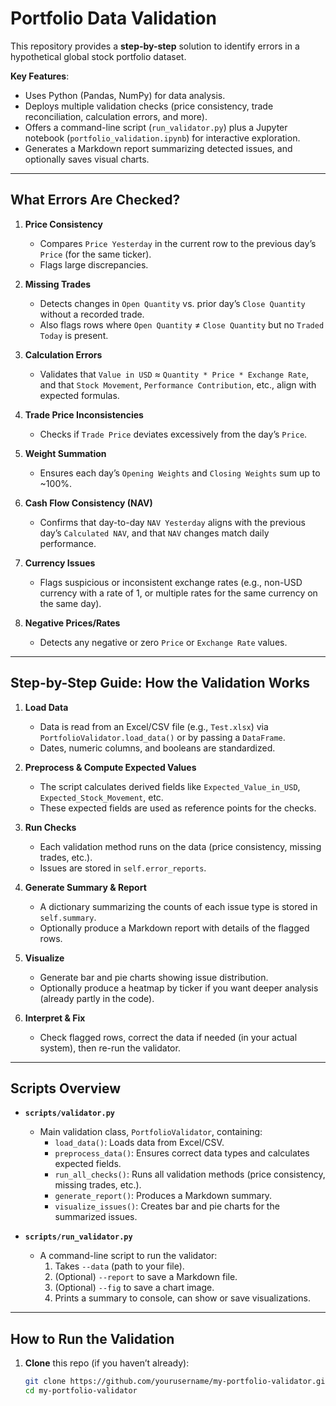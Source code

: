 # Portfolio Data Validation

This repository provides a **step-by-step** solution to identify errors in a hypothetical global stock portfolio dataset. 

**Key Features**:
- Uses Python (Pandas, NumPy) for data analysis.
- Deploys multiple validation checks (price consistency, trade reconciliation, calculation errors, and more).
- Offers a command-line script (`run_validator.py`) plus a Jupyter notebook (`portfolio_validation.ipynb`) for interactive exploration.
- Generates a Markdown report summarizing detected issues, and optionally saves visual charts.

---

## What Errors Are Checked?

1. **Price Consistency**  
   - Compares `Price Yesterday` in the current row to the previous day’s `Price` (for the same ticker).  
   - Flags large discrepancies.

2. **Missing Trades**  
   - Detects changes in `Open Quantity` vs. prior day’s `Close Quantity` without a recorded trade.  
   - Also flags rows where `Open Quantity` ≠ `Close Quantity` but no `Traded Today` is present.

3. **Calculation Errors**  
   - Validates that `Value in USD` ≈ `Quantity * Price * Exchange Rate`, and that `Stock Movement`, `Performance Contribution`, etc., align with expected formulas.

4. **Trade Price Inconsistencies**  
   - Checks if `Trade Price` deviates excessively from the day’s `Price`.

5. **Weight Summation**  
   - Ensures each day’s `Opening Weights` and `Closing Weights` sum up to ~100%.

6. **Cash Flow Consistency (NAV)**  
   - Confirms that day-to-day `NAV Yesterday` aligns with the previous day’s `Calculated NAV`, and that `NAV` changes match daily performance.

7. **Currency Issues**  
   - Flags suspicious or inconsistent exchange rates (e.g., non-USD currency with a rate of 1, or multiple rates for the same currency on the same day).

8. **Negative Prices/Rates**  
   - Detects any negative or zero `Price` or `Exchange Rate` values.

---

## Step-by-Step Guide: How the Validation Works

1. **Load Data**  
   - Data is read from an Excel/CSV file (e.g., `Test.xlsx`) via `PortfolioValidator.load_data()` or by passing a `DataFrame`.  
   - Dates, numeric columns, and booleans are standardized.

2. **Preprocess & Compute Expected Values**  
   - The script calculates derived fields like `Expected_Value_in_USD`, `Expected_Stock_Movement`, etc.  
   - These expected fields are used as reference points for the checks.

3. **Run Checks**  
   - Each validation method runs on the data (price consistency, missing trades, etc.).  
   - Issues are stored in `self.error_reports`.

4. **Generate Summary & Report**  
   - A dictionary summarizing the counts of each issue type is stored in `self.summary`.  
   - Optionally produce a Markdown report with details of the flagged rows.

5. **Visualize**  
   - Generate bar and pie charts showing issue distribution.  
   - Optionally produce a heatmap by ticker if you want deeper analysis (already partly in the code).

6. **Interpret & Fix**  
   - Check flagged rows, correct the data if needed (in your actual system), then re-run the validator.

---

## Scripts Overview

- **`scripts/validator.py`**  
  - Main validation class, `PortfolioValidator`, containing:
    - `load_data()`: Loads data from Excel/CSV.
    - `preprocess_data()`: Ensures correct data types and calculates expected fields.
    - `run_all_checks()`: Runs all validation methods (price consistency, missing trades, etc.).
    - `generate_report()`: Produces a Markdown summary.
    - `visualize_issues()`: Creates bar and pie charts for the summarized issues.

- **`scripts/run_validator.py`**  
  - A command-line script to run the validator:
    1. Takes `--data` (path to your file).
    2. (Optional) `--report` to save a Markdown file.
    3. (Optional) `--fig` to save a chart image.
    4. Prints a summary to console, can show or save visualizations.

---

## How to Run the Validation

1. **Clone** this repo (if you haven’t already):
   ```bash
   git clone https://github.com/yourusername/my-portfolio-validator.git
   cd my-portfolio-validator

